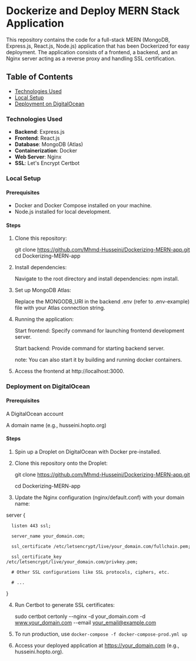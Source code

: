 # Dockerize and Deploy MERN Stack Application

This repository contains the code for a full-stack MERN (MongoDB, Express.js, React.js, Node.js) application that has been Dockerized for easy deployment. The application consists of a frontend, a backend, and an Nginx server acting as a reverse proxy and handling SSL certification.

## Table of Contents

- [Technologies Used](#technologies-used)
- [Local Setup](#local-setup)
- [Deployment on DigitalOcean](#deployment-on-digitalocean)

### Technologies Used

- **Backend**: Express.js
- **Frontend**: React.js
- **Database**: MongoDB (Atlas)
- **Containerization**: Docker
- **Web Server**: Nginx
- **SSL**: Let's Encrypt Certbot

### Local Setup

#### Prerequisites

- Docker and Docker Compose installed on your machine.
- Node.js installed for local development.

#### Steps

1. Clone this repository:
   
   git clone https://github.com/Mhmd-Husseini/Dockerizing-MERN-app.git
   cd Dockerizing-MERN-app
   
3. Install dependencies:
   
   Navigate to the root directory and install dependencies: npm install.
   
2. Set up MongoDB Atlas:

   Replace the MONGODB_URI in the backend .env (refer to .env-example) file with your Atlas connection string.
  
4. Running the application:

   Start frontend: Specify command for launching frontend development server.

   Start backend: Provide command for starting backend server.

   note: You can also start it by building and running docker containers.
  
6. Access the frontend at http://localhost:3000.
   

### Deployment on DigitalOcean

#### Prerequisites
A DigitalOcean account

A domain name (e.g., husseini.hopto.org)

#### Steps
1. Spin up a Droplet on DigitalOcean with Docker pre-installed.

2. Clone this repository onto the Droplet:

     git clone https://github.com/Mhmd-Husseini/Dockerizing-MERN-app.git
  
     cd Dockerizing-MERN-app
  
3. Update the Nginx configuration (nginx/default.conf) with your domain name:

  server {
  
      listen 443 ssl;
      
      server_name your_domain.com;
      
      ssl_certificate /etc/letsencrypt/live/your_domain.com/fullchain.pem;
      
      ssl_certificate_key /etc/letsencrypt/live/your_domain.com/privkey.pem;
      
      # Other SSL configurations like SSL protocols, ciphers, etc.
      
      # ...
  } 
  
4. Run Certbot to generate SSL certificates:

     sudo certbot certonly --nginx -d your_domain.com -d www.your_domain.com --email your_email@example.com
  
5. To run production, use `docker-compose -f docker-compose-prod.yml up`

6. Access your deployed application at https://your_domain.com (e.g., husseini.hopto.org).

